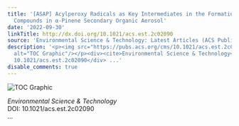 ```yaml
---
title: '[ASAP] Acylperoxy Radicals as Key Intermediates in the Formation of Dimeric
  Compounds in α‑Pinene Secondary Organic Aerosol'
date: '2022-09-30'
linkTitle: http://dx.doi.org/10.1021/acs.est.2c02090
source: 'Environmental Science & Technology: Latest Articles (ACS Publications)'
description: '<p><img src="https://pubs.acs.org/cms/10.1021/acs.est.2c02090/asset/images/medium/es2c02090_0009.gif"
  alt="TOC Graphic"/></p><div><cite>Environmental Science & Technology</cite></div><div>DOI:
  10.1021/acs.est.2c02090</div> ...'
disable_comments: true
---
```

<p><img src="https://pubs.acs.org/cms/10.1021/acs.est.2c02090/asset/images/medium/es2c02090_0009.gif" alt="TOC Graphic"/></p><div><cite>Environmental Science & Technology</cite></div><div>DOI: 10.1021/acs.est.2c02090</div> ...